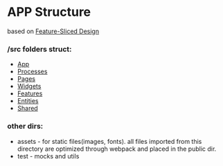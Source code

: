 # APP Structure

based on [Feature-Sliced Design](https://feature-sliced.design/)

### /src folders struct:

- [App](https://feature-sliced.design/docs/reference/layers/app)
- [Processes](https://feature-sliced.design/docs/reference/layers/processes)
- [Pages](https://feature-sliced.design/docs/reference/layers/pages)
- [Widgets](https://feature-sliced.design/docs/reference/layers/widgets)
- [Features](https://feature-sliced.design/docs/reference/layers/features)
- [Entities](https://feature-sliced.design/docs/reference/layers/entities)
- [Shared](https://feature-sliced.design/docs/reference/layers/shared)

### other dirs:

- assets - for static files(images, fonts). all files imported from this directory are optimized through webpack and placed in the public dir.
- test - mocks and utils
